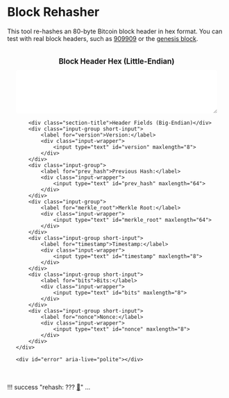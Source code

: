 # Block Rehasher

This tool re-hashes an 80-byte Bitcoin block header in hex format. You can test with real block headers, such as <a target="_self" href="?blockheader=00601727aaf94cd662ee542a36c9057f4911e04abe1f13fd51fc00000000000000000000f3674e33b908d6725c160e1d670651b2829e7543b2a7399bd127911feb11387aa4059d68b32c021736431e4a">909909</a> or the <a target="_self" href="?blockheader=010000006fe28c0ab6f1b372c1a6a246ae63f74f931e8365e15a089c68d6190000000000982051fd1e4ba744bbbe680e1fee14677ba1a3c3540bf7b1cdb606e857233e0e61bc6649ffff001d01e36299">genesis block</a>.

<style>
.block-rehasher-input .input-container {
    padding: 20px;
    border: 1px solid var(--md-default-fg-color--light);
    border-radius: 8px;
    background: var(--md-default-bg-color);
    margin-bottom: 10px;
}
.block-rehasher-input .section-title {
    font-size: 1.2em;
    font-weight: bold;
    margin-bottom: 10px;
    color: var(--md-primary-fg-color);
    text-align: center;
}
.block-rehasher-input .input-group {
    display: flex;
    align-items: center;
    margin-bottom: 15px;
}
.block-rehasher-input .input-wrapper,
.block-rehasher-assumptions .input-wrapper {
    display: flex;
    align-items: stretch;
    border: 1px solid var(--md-default-fg-color--light);
    border-radius: 4px;
    background: var(--md-default-bg-color);
    transition: border-color 0.2s, box-shadow 0.2s;
    flex-grow: 1;
}
.block-rehasher-input .input-wrapper:hover,
.block-rehasher-assumptions .input-wrapper:hover {
    border-color: var(--md-primary-fg-color--light);
}
.block-rehasher-input .input-wrapper:focus-within,
.block-rehasher-assumptions .input-wrapper:focus-within {
    border-color: var(--md-primary-fg-color);
    box-shadow: 0 0 5px rgba(var(--md-primary-fg-color--rgb), 0.3);
}
.block-rehasher-input input[type="text"],
.block-rehasher-input textarea,
.block-rehasher-assumptions input[type="number"] {
    width: 100%;
    padding: 8px;
    border: none;
    font-size: 1em;
    color: var(--md-default-fg-color);
    outline: none;
    font-family: monospace;
    border-radius: 4px;
}
.block-rehasher-input textarea {
    resize: vertical;
    min-height: 100px;
}
.block-rehasher-input .input-container label {
    font-size: 1em;
    color: var(--md-default-fg-color);
    margin-right: 10px;
    white-space: nowrap;
    width: 150px;
    text-align: right;
}
.block-rehasher-input #error {
    margin-top: 10px;
    padding: 10px;
    border: 1px solid var(--md-typeset-color-error);
    border-radius: 4px;
    background: var(--md-default-bg-color);
    color: var(--md-typeset-color-error);
    font-size: 0.9em;
}
.block-rehasher-input .short-input .input-wrapper {
    width: 120px;
    flex-grow: 0;
}
.block-rehasher-input .full-width {
    width: 100%;
}
.block-rehasher-assumptions .assumptions-line {
    display: flex;
    align-items: center;
    gap: 10px;
    margin-top: 15px;
}
.block-rehasher-assumptions .assumptions {
    font-weight: bold;
    margin-right: 10px;
}
.block-rehasher-assumptions .efficiency-group,
.block-rehasher-assumptions .blocktime-group {
    display: inline-flex;
    align-items: center;
}
.block-rehasher-assumptions .efficiency-group .input-wrapper,
.block-rehasher-assumptions .blocktime-group .input-wrapper {
    width: auto;
}
.block-rehasher-assumptions .efficiency-group input[type="number"],
.block-rehasher-assumptions .blocktime-group input[type="number"] {
    width: 80px;
    border-radius: 4px 0 0 4px;
}
.block-rehasher-assumptions .efficiency-group .unit,
.block-rehasher-assumptions .blocktime-group .unit {
    padding: 0 8px;
    font-size: 1em;
    color: var(--md-default-fg-color);
    border-left: 1px solid var(--md-default-fg-color--light);
    background: rgba(var(--md-default-bg-color--rgb), 0.7);
    display: flex;
    align-items: center;
    border-radius: 0 4px 4px 0;
}
.block-rehasher-assumptions a#mempoolLink {
    margin-left: 10px;
    font-size: 1em;
    color: var(--md-default-fg-color);
    text-decoration: none;
    font-weight: bold;
}
</style>

<div class="block-rehasher-input">
    <div class="input-container">
        <div class="section-title">Block Header Hex (Little-Endian)</div>
        <div class="input-group">
            <div class="input-wrapper full-width">
                <textarea id="block_header"></textarea>
            </div>
        </div>

        <div class="section-title">Header Fields (Big-Endian)</div>
        <div class="input-group short-input">
            <label for="version">Version:</label>
            <div class="input-wrapper">
                <input type="text" id="version" maxlength="8">
            </div>
        </div>
        <div class="input-group">
            <label for="prev_hash">Previous Hash:</label>
            <div class="input-wrapper">
                <input type="text" id="prev_hash" maxlength="64">
            </div>
        </div>
        <div class="input-group">
            <label for="merkle_root">Merkle Root:</label>
            <div class="input-wrapper">
                <input type="text" id="merkle_root" maxlength="64">
            </div>
        </div>
        <div class="input-group short-input">
            <label for="timestamp">Timestamp:</label>
            <div class="input-wrapper">
                <input type="text" id="timestamp" maxlength="8">
            </div>
        </div>
        <div class="input-group short-input">
            <label for="bits">Bits:</label>
            <div class="input-wrapper">
                <input type="text" id="bits" maxlength="8">
            </div>
        </div>
        <div class="input-group short-input">
            <label for="nonce">Nonce:</label>
            <div class="input-wrapper">
                <input type="text" id="nonce" maxlength="8">
            </div>
        </div>
    </div>

    <div id="error" aria-live="polite"></div>
</div>

!!! success "rehash: <span id="reHash">???</span> <a href="https://mempool.space/block/???" target="_blank" id="mempoolLink">🔗</a>"
    <span id="reHashResults" class="block-rehasher-assumptions">...</span>

<script>
let updating = false;

function cleanHex(input = '') {
    return input.toLowerCase().replace(/[^0-9a-f]/g, "");
}

function splitEveryN(input, n) {
    return input.match(new RegExp(`.{1,${n}}`, 'g')) || [];
}

function hexReverseByteOrder(input) {
    return splitEveryN(input, 2).reverse().join("");
}

async function sha256d(input) {
    const firstHash = await crypto.subtle.digest("SHA-256", input);
    const secondHash = await crypto.subtle.digest("SHA-256", firstHash);
    return Array.from(new Uint8Array(secondHash))
        .map(b => b.toString(16).padStart(2, "0")).join("");
}

function fromHexString(input) {
    return new Uint8Array(splitEveryN(input, 2).map(byte => parseInt(byte, 16)));
}

const MAX_TARGET = 0x00000000FFFFn * (2n ** (8n * (0x1Dn - 3n)));

function getTargetFromBits(bits_le) {
    const bits_be = hexReverseByteOrder(bits_le);
    const exp = BigInt(parseInt(bits_be.slice(0, 2), 16));
    const mantissa = BigInt('0x' + bits_be.slice(2));
    return mantissa * (2n ** (8n * (exp - 3n)));
}

function getDifficultyFromTarget(target) {
    return target ? MAX_TARGET / target : 0n;
}

function getDifficultyFromHash(hash_be) {
    const hash_num = BigInt('0x' + hash_be);
    return hash_num ? MAX_TARGET / hash_num : 0n;
}

function formatNumberWithUnits(num) {
    if (num < 1000n) return num.toString();
    const units = ['', 'thousand', 'million', 'billion', 'trillion', 'quadrillion', 'quintillion'];
    let unitIndex = 0, fractional = 0n, integer = num;
    while (integer >= 1000n && unitIndex < units.length - 1) {
        fractional = integer % 1000n;
        integer /= 1000n;
        unitIndex++;
    }
    let result = integer.toString();
    if (fractional > 0n) {
        const fracStr = fractional.toString().padStart(3, '0').slice(0, 2).replace(/0+$/, '');
        if (fracStr) result += '.' + fracStr;
    }
    return unitIndex > 0 ? result + ' ' + units[unitIndex] : result;
}

function formatPower(value) {
    const units = ['W', 'kW', 'MW', 'GW', 'TW', 'PW'];
    let unitIndex = 0;
    while (value >= 1000 && unitIndex < units.length - 1) {
        value /= 1000;
        unitIndex++;
    }
    return value.toFixed(2) + ' ' + units[unitIndex];
}

function formatEnergy(value) {
    const units = ['Wh', 'kWh', 'MWh', 'GWh', 'TWh', 'PWh'];
    let unitIndex = 0;
    while (value >= 1000 && unitIndex < units.length - 1) {
        value /= 1000;
        unitIndex++;
    }
    return value.toFixed(2) + ' ' + units[unitIndex];
}

function formatTime(minutes) {
    return Number.isInteger(minutes) ? minutes.toString() : minutes.toFixed(1);
}

function validateInputs() {
    const blockHeader = document.getElementById('block_header');
    const error = document.getElementById('error');
    if (!blockHeader || !error) return false;

    const header = cleanHex(blockHeader.value);
    if (header.length !== 160) {
        error.innerHTML = '<p>Block header must be exactly 160 hex characters (80 bytes)</p>';
        return false;
    }

    const efficiency = parseFloat(document.getElementById('efficiency')?.value || 20);
    if (efficiency <= 0) {
        error.innerHTML = '<p>Efficiency must be a positive number</p>';
        return false;
    }

    const blockTime = parseFloat(document.getElementById('block_time')?.value || 10);
    if (blockTime <= 0) {
        error.innerHTML = '<p>Block time must be a positive number</p>';
        return false;
    }

    error.innerHTML = '';
    return { header, efficiency, blockTime };
}

async function calculate() {
    const reHash = document.getElementById('reHash');
    const mempoolLink = document.getElementById('mempoolLink');
    const results = document.getElementById('reHashResults');
    if (!reHash || !mempoolLink || !results) return;

    const inputs = validateInputs();
    if (!inputs) {
        reHash.innerHTML = '???';
        mempoolLink.href = 'https://mempool.space/block/???';
        results.innerHTML = '...';
        return;
    }

    const { header, efficiency, blockTime } = inputs;
    const blockHash = hexReverseByteOrder(await sha256d(fromHexString(header)));
    const bits_le = header.slice(144, 152);
    const target = getTargetFromBits(bits_le);
    const networkDiff = getDifficultyFromTarget(target);
    const hashDiff = getDifficultyFromHash(blockHash);
    const networkDiffFormatted = formatNumberWithUnits(networkDiff);
    const hashDiffFormatted = formatNumberWithUnits(hashDiff);

    const blockTimeSeconds = BigInt(Math.round(blockTime * 60));
    const hashrate_ths = Number((networkDiff * 4294967296n) / blockTimeSeconds) / 1e12;
    const power_w = hashrate_ths * efficiency;
    const energy_wh = power_w * (blockTime / 60);

    const formattedPower = formatPower(power_w);
    const formattedEnergy = formatEnergy(energy_wh);
    const formattedBlockTime = formatTime(blockTime);

    const consumptionText = (energy_wh < 1 || power_w < 1)
        ? `With a Network Difficulty ${networkDiffFormatted}, the Bitcoin network likely consumed negligible electricity over ${formattedBlockTime} minutes in order to find this block, harnessing negligible electrical power.`
        : `With a Network Difficulty ${networkDiffFormatted}, the Bitcoin network likely consumed about ${formattedEnergy} of electricity over ${formattedBlockTime} minutes in order to find this block, harnessing ${formattedPower} of electrical power.`;

    reHash.innerHTML = blockHash;
    mempoolLink.href = `https://mempool.space/block/${blockHash}`;
    results.innerHTML = `
        Difficulty: ${hashDiffFormatted}<br><br>
        ${consumptionText}<br><br>
        <div class="assumptions-line">
            <span class="assumptions">Assumptions:</span>
            <div class="efficiency-group">
                <div class="input-wrapper">
                    <input type="number" id="efficiency" value="${efficiency}" step="0.1" min="0">
                    <span class="unit">W/TH</span>
                </div>
            </div>
            and
            <div class="blocktime-group">
                <div class="input-wrapper">
                    <input type="number" id="block_time" value="${blockTime}" step="0.1" min="0">
                    <span class="unit">minutes</span>
                </div>
            </div>
        </div>
    `;
    document.getElementById('efficiency').addEventListener('input', calculate);
    document.getElementById('block_time').addEventListener('input', calculate);
}

function updateFromFields() {
    if (updating) return;
    updating = true;
    const fields = ['version', 'prev_hash', 'merkle_root', 'timestamp', 'bits', 'nonce'];
    const pads = [8, 64, 64, 8, 8, 8];
    const fullHeader = fields
        .map((id, i) => {
            const value = cleanHex(document.getElementById(id).value).padStart(pads[i], '0').slice(-pads[i]);
            return hexReverseByteOrder(value);
        })
        .join('');
    document.getElementById('block_header').value = fullHeader;
    updateURL(fullHeader);
    calculate();
    updating = false;
}

function updateFromHeader() {
    if (updating) return;
    updating = true;
    const blockHeader = document.getElementById('block_header');
    if (!blockHeader) {
        updating = false;
        return;
    }
    const header = cleanHex(blockHeader.value);
    if (header.length !== 160) {
        document.getElementById('error').innerHTML = '<p>Block header must be exactly 160 hex characters (80 bytes)</p>';
        document.getElementById('reHash').innerHTML = '???';
        document.getElementById('mempoolLink').href = 'https://mempool.space/block/???';
        document.getElementById('reHashResults').innerHTML = '...';
        updating = false;
        return;
    }
    const slices = [0, 8, 72, 136, 144, 152, 160];
    const ids = ['version', 'prev_hash', 'merkle_root', 'timestamp', 'bits', 'nonce'];
    ids.forEach((id, i) => {
        const element = document.getElementById(id);
        if (element) {
            element.value = hexReverseByteOrder(header.slice(slices[i], slices[i + 1]));
        }
    });
    calculate();
    updating = false;
}

function updateURL(header) {
    const url = new URL(window.location);
    if (header.length === 160) {
        url.searchParams.set('blockheader', header);
    } else {
        url.searchParams.delete('blockheader');
    }
    history.replaceState(null, '', url);
}

document.addEventListener('DOMContentLoaded', () => {
    const blockHeader = document.getElementById('block_header');
    const reHash = document.getElementById('reHash');
    const mempoolLink = document.getElementById('mempoolLink');
    const results = document.getElementById('reHashResults');
    if (!blockHeader || !reHash || !mempoolLink || !results) return;

    const params = new URLSearchParams(window.location.search);
    const blockheader = params.get('blockheader');
    blockHeader.value = (blockheader && cleanHex(blockheader).length === 160)
        ? blockheader
        : '00601727aaf94cd662ee542a36c9057f4911e04abe1f13fd51fc00000000000000000000f3674e33b908d6725c160e1d670651b2829e7543b2a7399bd127911feb11387aa4059d68b32c021736431e4a';

    ['version', 'prev_hash', 'merkle_root', 'timestamp', 'bits', 'nonce'].forEach(id => {
        const element = document.getElementById(id);
        if (element) element.addEventListener('input', updateFromFields);
    });
    blockHeader.addEventListener('input', updateFromHeader);

    updateFromHeader();
});
</script>

